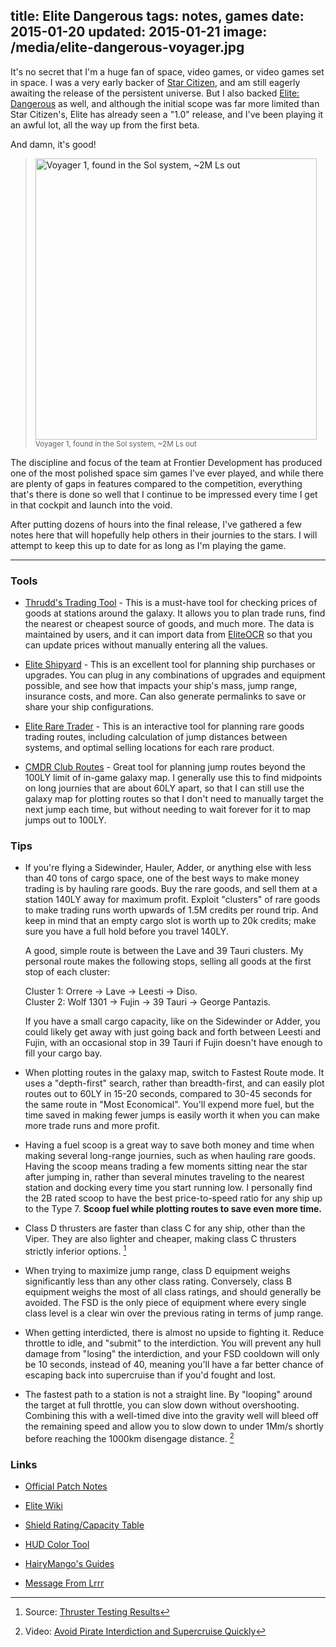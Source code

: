 title: Elite Dangerous
tags: notes, games
date: 2015-01-20
updated: 2015-01-21
image: /media/elite-dangerous-voyager.jpg
---
It's no secret that I'm a huge fan of space, video games, or video games set
in space.  I was a very early backer of [Star Citizen][], and am still eagerly
awaiting the release of the persistent universe.  But I also backed
[Elite: Dangerous][] as well, and although the initial scope was far more
limited than Star Citizen's, Elite has already seen a "1.0" release, and I've
been playing it an awful lot, all the way up from the first beta.

And damn, it's good!

>	[<img alt="Voyager 1, found in the Sol system, ~2M Ls out"
>		 src="/media/elite-dangerous-voyager.jpg" width="450"/>](/media/elite-dangerous-voyager.jpg)
>	<br/><small>Voyager 1, found in the Sol system, ~2M Ls out</small>

The discipline and focus of the team at Frontier Development has produced one
of the most polished space sim games I've ever played, and while there are
plenty of gaps in features compared to the competition, everything that's there
is done so well that I continue to be impressed every time I get in that cockpit
and launch into the void.

After putting dozens of hours into the final release, I've gathered a few
notes here that will hopefully help others in their journies to the stars.
I will attempt to keep this up to date for as long as I'm playing the game.

[Star Citizen]: http://robertsspaceindustries.com/
[Elite: Dangerous]: http://www.elitedangerous.com/

---

### Tools

- [Thrudd's Trading Tool][thrudd] - This is a must-have tool for checking
  prices of goods at stations around the galaxy.  It allows you to plan trade
  runs, find the nearest or cheapest source of goods, and much more.  The data
  is maintained by users, and it can import data from [EliteOCR][] so that you
  can update prices without manually entering all the values.

- [Elite Shipyard][] - This is an excellent tool for planning ship purchases
  or upgrades.  You can plug in any combinations of upgrades and equipment
  possible, and see how that impacts your ship's mass, jump range, insurance
  costs, and more.  Can also generate permalinks to save or share your ship
  configurations.

- [Elite Rare Trader][] - This is an interactive tool for planning rare goods
  trading routes, including calculation of jump distances between systems, and
  optimal selling locations for each rare product.

- [CMDR Club Routes][CMDR Club] - Great tool for planning jump routes beyond
  the 100LY limit of in-game galaxy map.  I generally use this to find
  midpoints on long journies that are about 60LY apart, so that I can still
  use the galaxy map for plotting routes so that I don't need to manually
  target the next jump each time, but without needing to wait forever for it
  to map jumps out to 100LY.

### Tips

-   If you're flying a Sidewinder, Hauler, Adder, or anything else with less
    than 40 tons of cargo space, one of the best ways to make money trading
    is by hauling rare goods.  Buy the rare goods, and sell them at a station
    140LY away for maximum profit.  Exploit "clusters" of rare goods to make
    trading runs worth upwards of 1.5M credits per round trip.  And keep in
    mind that an empty cargo slot is worth up to 20k credits; make sure
    you have a full hold before you travel 140LY.

    A good, simple route is between the Lave and 39 Tauri clusters.
    My personal route makes the following stops, selling all goods at the
    first stop of each cluster:

    Cluster 1: Orrere -> Lave -> Leesti -> Diso.  
    Cluster 2: Wolf 1301 -> Fujin -> 39 Tauri -> George Pantazis.

    If you have a small cargo capacity, like on the Sidewinder or Adder, you
    could likely get away with just going back and forth between Leesti and
    Fujin, with an occasional stop in 39 Tauri if Fujin doesn't have enough
    to fill your cargo bay.

-   When plotting routes in the galaxy map, switch to Fastest Route mode.
    It uses a "depth-first" search, rather than breadth-first, and can easily
    plot routes out to 60LY in 15-20 seconds, compared to 30-45 seconds for
    the same route in "Most Economical".  You'll expend more fuel, but the
    time saved in making fewer jumps is easily worth it when you can make more
    trade runs and more profit.

-   Having a fuel scoop is a great way to save both money and time when making
    several long-range journies, such as when hauling rare goods.  Having the
    scoop means trading a few moments sitting near the star after jumping in,
    rather than several minutes traveling to the nearest station and docking
    every time you start running low.  I personally find the 2B rated scoop to
    have the best price-to-speed ratio for any ship up to the Type 7.
    **Scoop fuel while plotting routes to save even more time.**

-   Class D thrusters are faster than class C for any ship, other than the
    Viper.  They are also lighter and cheaper, making class C thrusters
    strictly inferior options. [^1]

-   When trying to maximize jump range, class D equipment weighs significantly
    less than any other class rating.  Conversely, class B equipment weighs the
    most of all class ratings, and should generally be avoided.  The FSD is
    the only piece of equipment where every single class level is a clear win
    over the previous rating in terms of jump range.

-   When getting interdicted, there is almost no upside to fighting it.  Reduce
    throttle to idle, and "submit" to the interdiction.  You will prevent any
    hull damage from "losing" the interdiction, and your FSD cooldown will only
    be 10 seconds, instead of 40, meaning you'll have a far better chance of
    escaping back into supercruise than if you'd fought and lost.

-   The fastest path to a station is not a straight line.  By "looping" around
    the target at full throttle, you can slow down without overshooting.
    Combining this with a well-timed dive into the gravity well will bleed
    off the remaining speed and allow you to slow down to under 1Mm/s shortly
    before reaching the 1000km disengage distance. [^2]


### Links

- [Official Patch Notes](https://forums.frontier.co.uk/forumdisplay.php?f=74)

- [Elite Wiki](http://elite-dangerous.wikia.com/wiki/Elite_Dangerous_Wiki)

- [Shield Rating/Capacity Table](http://i.imgur.com/omzijnI.png)

- [HUD Color Tool](http://arkku.com/elite/hud_editor/)

- [HairyMango's Guides](https://www.reddit.com/r/EliteDangerous/comments/2sv767/guides_to_everything_elite_dangerous/)

- [Message From Lrrr](https://www.reddit.com/r/EliteDangerous/comments/2smaa7/attn_people_of_the_earth_corporation_known_as/)


[^1]: Source: [Thruster Testing Results](https://www.reddit.com/r/EliteDangerous/comments/2s6lpi/thruster_testing_results/)
[^2]: Video: [Avoid Pirate Interdiction and Supercruise Quickly](https://www.youtube.com/watch?v=1nC3KmSF85Q)

[Star Citizen]: http://robertsspaceindustries.com/
[Elite: Dangerous]: http://www.elitedangerous.com/

[Thrudd]: http://www.elitetradingtool.co.uk/
[EliteOCR]: http://sourceforge.net/projects/eliteocr/
[Elite Shipyard]: http://eliteshipyard.nfshost.com/
[Elite Rare Trader]: http://eliteraretrader.co.uk/
[CMDR Club]: https://cmdr.club/routes/
